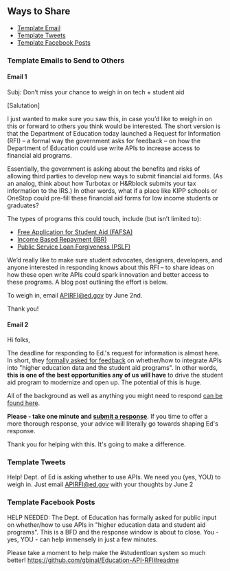 
## Ways to Share 

* [Template Email](https://github.com/gbinal/Education-API-RFI/blob/master/sharing.md#template-email-to-send-to-others)
* [Template Tweets](https://github.com/gbinal/Education-API-RFI/blob/master/sharing.md#template-tweets)
* [Template Facebook Posts](https://github.com/gbinal/Education-API-RFI/blob/master/sharing.md#template-facebook-posts)


### Template Emails to Send to Others

#### Email 1

Subj: Don’t miss your chance to weigh in on tech + student aid

[Salutation]
 
I just wanted to make sure you saw this, in case you’d like to weigh in on this or forward to others you think would be interested. The short version is that the Department of Education today launched a Request for Information (RFI) – a formal way the government asks for feedback – on how the Department of Education could use write APIs to increase access to financial aid programs.  
 
Essentially, the government is asking about the benefits and risks of allowing third parties to develop new ways to submit financial aid forms.  (As an analog, think about how Turbotax or H&Rblock submits your tax information to the IRS.) In other words, what if a place like KIPP schools or OneStop could pre-fill these financial aid forms for low income students or graduates?
 
The types of programs this could touch, include (but isn’t limited to):
 
* [Free Application for Student Aid (FAFSA)](https://fafsa.ed.gov/)
* [Income Based Repayment (IBR)](http://www.consumerfinance.gov/askcfpb/633/what-income-based-repayment-ibr.html)
* [Public Service Loan Forgiveness (PSLF)](http://www.consumerfinance.gov/askcfpb/1563/i-want-certify-i-work-qualified-employer-order-qualify-public-service-loan-forgiveness-what-do-i-do.html)
  

We’d really like to make sure student advocates, designers, developers, and anyone interested in responding knows about this RFI – to share ideas on how these open write APIs could spark innovation and better access to these programs. A blog post outlining the effort is below.
 
To weigh in, email APIRFI@ed.gov by June 2nd.
 
Thank you!

#### Email 2

Hi folks,  

The deadline for responding to Ed.'s request for information is almost here.  In short, they [formally asked for feedback](http://www.ed.gov/blog/2014/04/how-can-the-department-of-education-increase-innovation-transparency-and-access-to-data/) on whether/how to integrate APIs into "higher education data and the student aid programs".  In other words, **this is one of the best opportunities any of us will have** to drive the student aid program to modernize and open up.  The potential of this is huge. 

All of the background as well as anything you might need to respond [can be found here](https://github.com/gbinal/Education-API-RFI#readme).  

**Please - take one minute and [submit a response](https://github.com/gbinal/Education-API-RFI/blob/master/response_material.md)**.  If you time to offer a more thorough response, your advice will literally go towards shaping Ed's response.  

Thank you for helping with this.  It's going to make a difference.  


### Template Tweets

Help! Dept. of Ed is asking whether to use APIs. We need you (yes, YOU) to weigh in. Just email APIRFI@ed.gov with your thoughts by June 2


### Template Facebook Posts

HELP NEEDED: The Dept. of Education has formally asked for public input on whether/how to use APIs in "higher education data and student aid programs".   This is a BFD and the response window is about to close.  You - yes, YOU - can help immensely in just a few minutes.  

Please take a moment to help make the #studentloan system so much better!  https://github.com/gbinal/Education-API-RFI#readme

